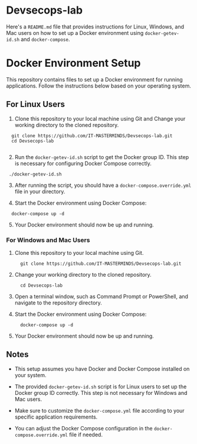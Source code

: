 # Devsecops-lab

 Here's a `README.md` file that provides instructions for Linux, Windows, and Mac users on how to set up a Docker environment using `docker-getev-id.sh` and `docker-compose`.


# Docker Environment Setup

This repository contains files to set up a Docker environment for running applications.
Follow the instructions below based on your operating system.

## For Linux Users

 1. Clone this repository to your local machine using Git and Change your working directory to the cloned repository.
   ```
     git clone https://github.com/IT-MASTERMINDS/Devsecops-lab.git
     cd Devsecops-lab
     
   ```


  2. Run the `docker-getev-id.sh` script to get the Docker group ID.    This step is necessary for configuring Docker Compose correctly. 

   ```
    ./docker-getev-id.sh
   ```

 3.  After running the script, you should have a `docker-compose.override.yml` file in your directory.

 4. Start the Docker environment using Docker Compose:

   ```
     docker-compose up -d
   ```
5. Your Docker environment should now be up and running.
   

### For Windows and Mac Users

1. Clone this repository to your local machine using Git.

   ```
     git clone https://github.com/IT-MASTERMINDS/Devsecops-lab.git
   ```

2. Change your working directory to the cloned repository.

   ```
     cd Devsecops-lab
   ```

3. Open a terminal window, such as Command Prompt or PowerShell, and navigate to the repository directory.

4. Start the Docker environment using Docker Compose:

   ```
     docker-compose up -d
   ```

5. Your Docker environment should now be up and running.

## Notes

- This setup assumes you have Docker and Docker Compose installed on your system.

- The provided `docker-getev-id.sh` script is for Linux users to set up the Docker group ID correctly. This step is not necessary for Windows and Mac users.

- Make sure to customize the `docker-compose.yml` file according to your specific application requirements.

- You can adjust the Docker Compose configuration in the `docker-compose.override.yml` file if needed.
